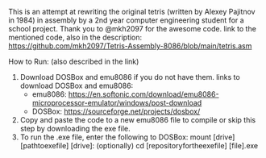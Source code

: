 This is an attempt at rewriting the original tetris (written by Alexey Pajitnov in 1984) in assembly by a 2nd year computer engineering student for a school project. Thank you to @mkh2097 for the awesome code. 
link to the mentioned code, also in the description: https://github.com/mkh2097/Tetris-Assembly-8086/blob/main/tetris.asm

How to Run: (also described in the link)
1. Download DOSBox and emu8086 if you do not have them.
   links to download DOSBox and emu8086:
   - emu8086: https://en.softonic.com/download/emu8086-microprocessor-emulator/windows/post-download
   - DOSBox: https://sourceforge.net/projects/dosbox/
2. Copy and paste the code to a new emu8086 file to compile or skip this step by downloading the exe file.
3. To run the .exe file, enter the following to DOSBox:
   mount [drive] [pathtoexefile]
   [drive]:
   (optionally) cd [repositoryfortheexefile]
   [file].exe
